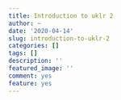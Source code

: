 ```yaml
---
title: Introduction to uklr 2
author: ~
date: '2020-04-14'
slug: introduction-to-uklr-2
categories: []
tags: []
description: ''
featured_image: ''
comment: yes
feature: yes
---
```

